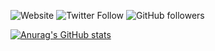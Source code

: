 ![Website](https://img.shields.io/website?style=for-the-badge&url=https%3A%2F%2Fcodedead.com%2F)
![Twitter Follow](https://img.shields.io/twitter/follow/C0DEDEAD?style=for-the-badge)
![GitHub followers](https://img.shields.io/github/followers/CodeDead?style=for-the-badge)

[![Anurag's GitHub stats](https://github-readme-stats.vercel.app/api?username=CodeDead)](https://github.com/anuraghazra/github-readme-stats)
